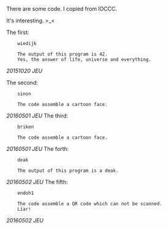 There are some code.
I copied from IOCCC.

It's interesting. >_<

The first:
		
		wiedijk
		
		The output of this program is 42.
		Yes, the answer of life, universe and everything.
		
*20151020 JEU*

The second:

		sinon
		
		The code assemble a cartoon face.
		
*20160501 JEU*
The third:

		briken
		
		The code assemble a cartoon face.
		
*20160501 JEU*
The forth:

		deak
		
		The output of this program is a deak.
		
*20160502 JEU*
The fifth:

		endoh1
		
		The code assemble a QR code which can not be scanned.
		Liar!
		
*20160502 JEU*